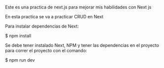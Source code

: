 Este es una practica de next.js para mejorar mis habilidades con Next js

En esta practica se va a practicar CRUD en Next

Para instalar dependencias de Next:

$ npm install

Se debe tener instalado Next, NPM y tener las dependencias en el proyecto para correr el proyecto con el comando: 

$ npm run dev
